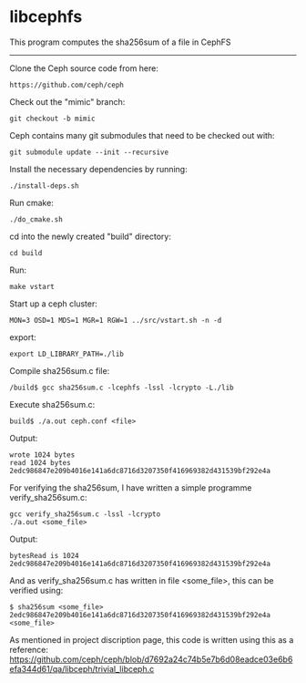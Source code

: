 # libcephfs

This program computes the sha256sum of a file in CephFS

----------------------------------------------------------

Clone the Ceph source code from here:

	https://github.com/ceph/ceph

Check out the "mimic" branch:

	git checkout -b mimic

Ceph contains many git submodules that need to be checked out with:

	git submodule update --init --recursive

Install the necessary dependencies by running:

	./install-deps.sh

Run cmake:

	./do_cmake.sh

cd into the newly created "build" directory:

	cd build
	
Run:

	make vstart

Start up a ceph cluster:

	MON=3 OSD=1 MDS=1 MGR=1 RGW=1 ../src/vstart.sh -n -d

export:

	export LD_LIBRARY_PATH=./lib

Compile sha256sum.c file:
	
	/build$ gcc sha256sum.c -lcephfs -lssl -lcrypto -L./lib
	
Execute sha256sum.c:

	build$ ./a.out ceph.conf <file>

Output:

	wrote 1024 bytes
	read 1024 bytes
	2edc986847e209b4016e141a6dc8716d3207350f416969382d431539bf292e4a

For verifying the sha256sum, I have written a simple programme verify_sha256sum.c:

	gcc verify_sha256sum.c -lssl -lcrypto
	./a.out <some_file>

Output:

	bytesRead is 1024
	2edc986847e209b4016e141a6dc8716d3207350f416969382d431539bf292e4a

And as verify_sha256sum.c has written in file <some_file>, this can be verified using:

	$ sha256sum <some_file>
	2edc986847e209b4016e141a6dc8716d3207350f416969382d431539bf292e4a  <some_file> 
		
As mentioned in project discription page, this code is written using this as a reference:
https://github.com/ceph/ceph/blob/d7692a24c74b5e7b6d08eadce03e6b6efa344d61/qa/libceph/trivial_libceph.c

